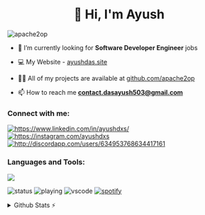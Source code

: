 <h1 align="center">👋 Hi, I'm Ayush</h1>
<p align="left"> <img src="https://komarev.com/ghpvc/?username=apache2op&label=Profile%20views&color=0e75b6&style=flat" alt="apache2op" /> </p>

- 🔭 I’m currently looking for **Software Developer Engineer** jobs

- 💻 My Website - [ayushdas.site](https://apache2op.github.io/CODSOFT/Portfolio/)

- 👨‍💻 All of my projects are available at [github.com/apache2op](https://github.com/apache2op)

- 📫 How to reach me **contact.dasayush503@gmail.com**

<h3 align="left">Connect with me:</h3>
<p align="left">

<a href="https://www.linkedin.com/in/ayushdxs/" target="blank"><img align="center" src="https://skillicons.dev/icons?i=linkedin" alt="https://www.linkedin.com/in/ayushdxs/" /></a>
<a href="https://instagram.com/ayushdxs" target="blank"><img align="center" src="https://skillicons.dev/icons?i=instagram" alt="https://instagram.com/ayushdxs" /></a>
<a href="http://discordapp.com/users/634953768634417161" target="blank"><img align="center" src="https://skillicons.dev/icons?i=discord" alt="http://discordapp.com/users/634953768634417161" /></a>
</p>

<h3 align="left">Languages and Tools:</h3>
<p align="left">
  <a href="https://skillicons.dev">
    <img src="https://skillicons.dev/icons?i=c,cpp,java,py,html,css,js,react,git,mysql,vscode,eclipse,ubuntu,windows" />
  </a>
</p>

![status](https://nocache.advaith.workers.dev?url=https://img.shields.io/endpoint?url=https://dev.discordprofiles.me/api/badge/status/634953768634417161?simple=true)
![playing](https://nocache.advaith.workers.dev?url=https://img.shields.io/endpoint?url=https://dev.discordprofiles.me/api/badge/playing/634953768634417161)
![vscode](https://nocache.advaith.workers.dev?url=https://img.shields.io/endpoint?url=https://dev.discordprofiles.me/api/badge/vscode/634953768634417161)
[![spotify](https://nocache.advaith.workers.dev?url=https://img.shields.io/endpoint?url=https://dev.discordprofiles.me/api/badge/spotify/634953768634417161)](https://dev.discordprofiles.me/openspotify/634953768634417161)

<details>
  <summary>Github Stats ⚡</summary>
  
  <a href="#">![Github stats](https://github-readme-stats.vercel.app/api?username=tandpfun&theme=blueberry&count_private=true&hide_border=true&line_height=20)</a>
  <a href="#">![Top Langs](https://github-readme-stats.vercel.app/api/top-langs/?username=tandpfun&layout=compact&theme=blueberry&count_private=true&hide_border=true)</a>
</details>
